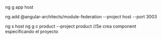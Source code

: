 
ng g app host

ng add @angular-architects/module-federation --project host --port 3003

ng s host
ng g c product --project product //Se crea component especificando el proyecto
